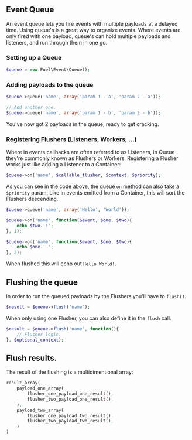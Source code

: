 ## Event Queue

An event queue lets you fire events with multiple payloads at a delayed time. Using queue's is a great way to organize events. Where events are only fired with one payload, queue's can hold multiple payloads and listeners, and run through them in one go.

### Setting up a Queue

```php
$queue = new Fuel\Event\Queue();
```

### Adding payloads to the queue

```php
$queue->queue('name', array('param 1 - a', 'param 2 - a'));

// Add another one.
$queue->queue('name', array('param 1 - b', 'param 2 - b'));
```

You've now got 2 payloads in the queue, ready to get cracking.

### Registering Flushers (Listeners, Workers, ...)

Where in events callbacks are often referred to as Listeners, in Queue they're commonly known as Flushers or Workers. Registering a Flusher works just like adding a Listener to a Container:

```php
$queue->on('name', $callable_flusher, $context, $priority);
```

As you can see in the code above, the queue `on` method can also take a `$priority` param. Like in events emitted from a Container, this will sort the Flushers descending.

```php
$queue->queue('name', array('Hello', 'World'));

$queue->on('name', function($event, $one, $two){
	echo $two.'!';
}, 1);

$queue->on('name', function($event, $one, $two){
	echo $one.' ';
}, 2);
```

When flushed this will echo out `Hello World!`.

## Flushing the queue

In order to run the queued payloads by the Flushers you'll have to `flush()`.

```php
$result = $queue->flush('name');
```

When only using one Flusher, you can also define it in the `flush` call.

```php
$result = $queue->flush('name', function(){
	// Flusher logic.
}, $optional_context);
```

## Flush results.

The result of the flushing is a multidimentional array:

```php
result_array(
	payload_one_array(
		flusher_one_payload_one_result(),
		flusher_two_payload_one_result(),
	),
	payload_two_array(
		flusher_one_payload_two_result(),
		flusher_two_payload_two_result(),
	)
)
```

